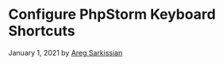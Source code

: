 # Configure PhpStorm Keyboard Shortcuts

January 1, 2021 by [Areg Sarkissian](https://aregsar.com/about)
